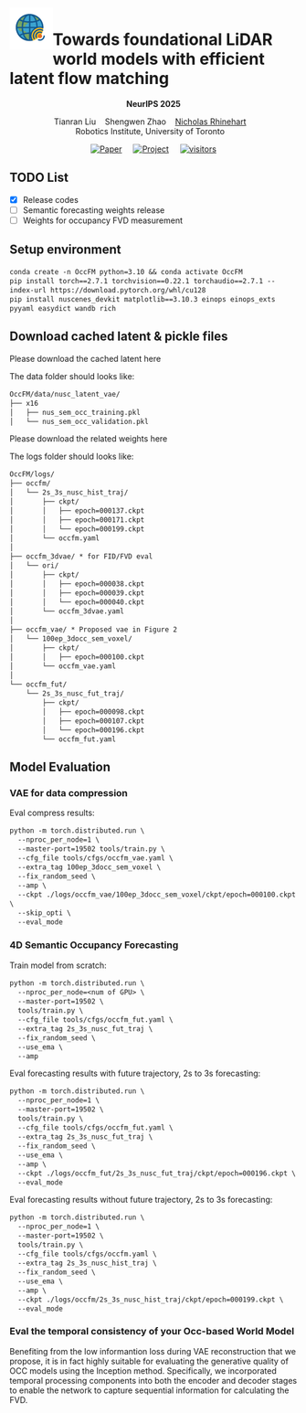 <img src="docs/source/images/logo.png" width="15%" align="left">

# Towards foundational LiDAR world models with efficient latent flow matching

<p align="center">
  <strong>NeurIPS 2025</strong>
</p>

<p align="center">
  <a target="_blank">Tianran Liu</a>&nbsp;&nbsp;&nbsp;
  <a target="_blank">Shengwen Zhao</a>&nbsp;&nbsp;&nbsp;
  <a href="https://leaf.utias.utoronto.ca/author/nicholas-rhinehart/" target="_blank">Nicholas Rhinehart</a>&nbsp;&nbsp;&nbsp;
    
  <br />
  Robotics Institute, University of Toronto&nbsp;&nbsp;&nbsp;
</p>

<p align="center">
  <a href="https://arxiv.org/abs/2506.23434"><img src="https://img.shields.io/badge/Paper-PDF-B82A24?style=for-the-badge&logo=adobe-acrobat-reader" alt="Paper"></a>
  &nbsp;&nbsp;&nbsp;
  <a href="https://your-project-page.com"><img src="https://img.shields.io/badge/Project-Page-orange?style=for-the-badge&logo=your-project-logo" alt="Project"></a>
  &nbsp;&nbsp;&nbsp;
  <a href="https://github.com/Orbis36/OccFM-NeurIPS2025"> <img src="https://komarev.com/ghpvc/?username=Orbis36&repo=OccFM-NeurIPS2025&color=blue&style=for-the-badge" alt="visitors"> </a>
</p>

## TODO List
- [x] Release codes
- [ ] Semantic forecasting weights release
- [ ] Weights for occupancy FVD measurement

## Setup environment
```shell
conda create -n OccFM python=3.10 && conda activate OccFM
pip install torch==2.7.1 torchvision==0.22.1 torchaudio==2.7.1 --index-url https://download.pytorch.org/whl/cu128
pip install nuscenes_devkit matplotlib==3.10.3 einops einops_exts pyyaml easydict wandb rich
```
## Download cached latent & pickle files
Please download the cached latent here 

The data folder should looks like: 
```text
OccFM/data/nusc_latent_vae/
├── x16
│   ├── nus_sem_occ_training.pkl
│   └── nus_sem_occ_validation.pkl
```

Please download the related weights here

The logs folder should looks like: 
```text
OccFM/logs/
├── occfm/
│   └── 2s_3s_nusc_hist_traj/
│       ├── ckpt/
│       │   ├── epoch=000137.ckpt
│       │   ├── epoch=000171.ckpt
│       │   └── epoch=000199.ckpt
│       └── occfm.yaml
│
├── occfm_3dvae/ * for FID/FVD eval
│   └── ori/
│       ├── ckpt/
│       │   ├── epoch=000038.ckpt
│       │   ├── epoch=000039.ckpt
│       │   └── epoch=000040.ckpt
│       └── occfm_3dvae.yaml
│
├── occfm_vae/ * Proposed vae in Figure 2
│   └── 100ep_3docc_sem_voxel/
│       ├── ckpt/
│       │   ├── epoch=000100.ckpt
│       └── occfm_vae.yaml
│
└── occfm_fut/
    └── 2s_3s_nusc_fut_traj/
        ├── ckpt/
        │   ├── epoch=000098.ckpt
        │   ├── epoch=000107.ckpt
        │   └── epoch=000196.ckpt
        └── occfm_fut.yaml
```

## Model Evaluation

### VAE for data compression

Eval compress results:
```shell
python -m torch.distributed.run \
  --nproc_per_node=1 \
  --master-port=19502 tools/train.py \ 
  --cfg_file tools/cfgs/occfm_vae.yaml \
  --extra_tag 100ep_3docc_sem_voxel \
  --fix_random_seed \
  --amp \
  --ckpt ./logs/occfm_vae/100ep_3docc_sem_voxel/ckpt/epoch=000100.ckpt \
  --skip_opti \
  --eval_mode
```

### 4D Semantic Occupancy Forecasting 

Train model from scratch:
```shell
python -m torch.distributed.run \
  --nproc_per_node=<num of GPU> \
  --master-port=19502 \
  tools/train.py \
  --cfg_file tools/cfgs/occfm_fut.yaml \
  --extra_tag 2s_3s_nusc_fut_traj \
  --fix_random_seed \
  --use_ema \
  --amp
```

Eval forecasting results with future trajectory, 2s to 3s forecasting:
```shell
python -m torch.distributed.run \
  --nproc_per_node=1 \
  --master-port=19502 \
  tools/train.py \
  --cfg_file tools/cfgs/occfm_fut.yaml \
  --extra_tag 2s_3s_nusc_fut_traj \
  --fix_random_seed \
  --use_ema \
  --amp \
  --ckpt ./logs/occfm_fut/2s_3s_nusc_fut_traj/ckpt/epoch=000196.ckpt \
  --eval_mode
```

Eval forecasting results without future trajectory, 2s to 3s forecasting:

```shell
python -m torch.distributed.run \
  --nproc_per_node=1 \
  --master-port=19502 \
  tools/train.py \
  --cfg_file tools/cfgs/occfm.yaml \
  --extra_tag 2s_3s_nusc_hist_traj \
  --fix_random_seed \
  --use_ema \
  --amp \
  --ckpt ./logs/occfm/2s_3s_nusc_hist_traj/ckpt/epoch=000199.ckpt \
  --eval_mode
```

### Eval the temporal consistency of your Occ-based World Model

Benefiting from the low informantion loss during VAE reconstruction that we propose, it is in fact highly suitable for evaluating the generative quality of OCC models using the Inception method.
Specifically, we incorporated temporal processing components into both the encoder and decoder stages to enable the network to capture sequential information for calculating the FVD.





